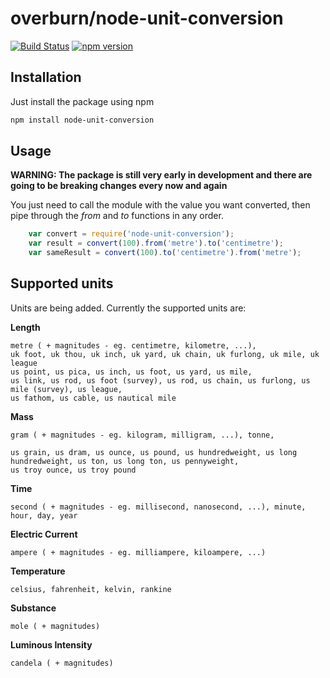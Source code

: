 # overburn/node-unit-conversion

[![Build Status](https://travis-ci.org/overburn/node-unit-conversion.svg?branch=master)](https://travis-ci.org/overburn/node-unit-conversion)
[![npm version](https://badge.fury.io/js/node-unit-conversion.svg)](https://badge.fury.io/js/node-unit-conversion)

## Installation

Just install the package using npm
```bash
npm install node-unit-conversion
```


## Usage

**WARNING: The package is still very early in development and there are going to be breaking changes every now and again**

You just need to call the module with the value you want converted, then pipe through the *from* and *to* functions in any order.

```javascript
	var convert = require('node-unit-conversion');
	var result = convert(100).from('metre').to('centimetre');
	var sameResult = convert(100).to('centimetre').from('metre');
```

## Supported units

Units are being added. Currently the supported units are:

**Length**
```
metre ( + magnitudes - eg. centimetre, kilometre, ...),
uk foot, uk thou, uk inch, uk yard, uk chain, uk furlong, uk mile, uk league
us point, us pica, us inch, us foot, us yard, us mile,
us link, us rod, us foot (survey), us rod, us chain, us furlong, us mile (survey), us league,
us fathom, us cable, us nautical mile
```

**Mass**
```
gram ( + magnitudes - eg. kilogram, milligram, ...), tonne,

us grain, us dram, us ounce, us pound, us hundredweight, us long hundredweight, us ton, us long ton, us pennyweight,
us troy ounce, us troy pound
```

**Time**
```
second ( + magnitudes - eg. millisecond, nanosecond, ...), minute, hour, day, year
```

**Electric Current**
```
ampere ( + magnitudes - eg. milliampere, kiloampere, ...)
```

**Temperature**
```
celsius, fahrenheit, kelvin, rankine
```

**Substance**
```
mole ( + magnitudes)
```

**Luminous Intensity**
```
candela ( + magnitudes)
```

